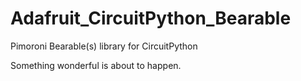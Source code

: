 # Adafruit_CircuitPython_Bearable
Pimoroni Bearable(s) library for CircuitPython

Something wonderful is about to happen.
